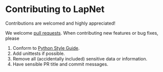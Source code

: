 # Contributing to LapNet

Contributions are welcomed and highly appreciated!

We welcome [pull requests](https://docs.github.com/en/pull-requests/collaborating-with-pull-requests/proposing-changes-to-your-work-with-pull-requests/about-pull-requests). 
When contributing new features or bug fixes, please
1. Conform to [Python Style Guide](https://google.github.io/styleguide/pyguide.html).
2. Add unittests if possible.
3. Remove all (accidentally included) sensitive data or information.
4. Have sensible PR title and commit messages.